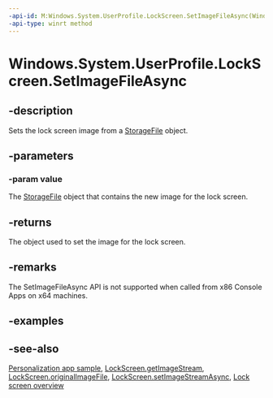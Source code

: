 ```yaml
---
-api-id: M:Windows.System.UserProfile.LockScreen.SetImageFileAsync(Windows.Storage.IStorageFile)
-api-type: winrt method
---
```


<!-- Method syntax
public Windows.Foundation.IAsyncAction SetImageFileAsync(Windows.Storage.IStorageFile value)
-->

# Windows.System.UserProfile.LockScreen.SetImageFileAsync

## -description
Sets the lock screen image from a [StorageFile](../windows.storage/storagefile.md) object.

## -parameters
### -param value
The [StorageFile](../windows.storage/storagefile.md) object that contains the new image for the lock screen.

## -returns
The object used to set the image for the lock screen.

## -remarks
The SetImageFileAsync API is not supported when called from x86 Console Apps on x64 machines.

## -examples

## -see-also
[Personalization app sample](http://code.msdn.microsoft.com/windowsapps/Personalization-App-sample-9ebfe147), [LockScreen.getImageStream](lockscreen_getimagestream_155459607.md), [LockScreen.originalImageFile](lockscreen_originalimagefile.md), [LockScreen.setImageStreamAsync](lockscreen_setimagestreamasync_1444410973.md), [Lock screen overview](https://docs.microsoft.com/previous-versions/windows/apps/hh779720(v=win.10))
